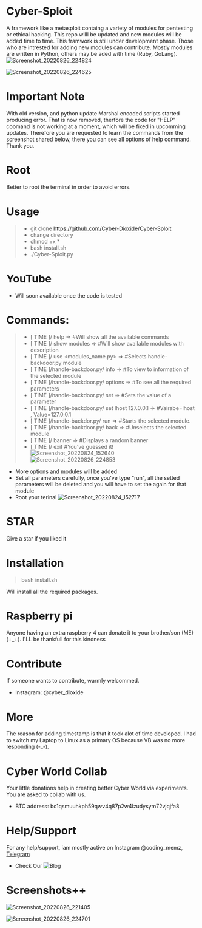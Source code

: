 # Cyber-Sploit
A framework like a metasploit containg a variety of modules for pentesting or ethical hacking. This repo willl be updated and new modules will be added time to time. This framwork is still under development phase. Those who are intrested for adding new modules can contribute. Mostly modules are written in Python, others may be aded with time (Ruby,  GoLang).
![Screenshot_20220826_224824](https://user-images.githubusercontent.com/93708296/186963364-54cee1a8-1e40-47e8-929c-8941e597a068.png)

![Screenshot_20220826_224625](https://user-images.githubusercontent.com/93708296/186963396-e8b1c9e6-5da9-4158-8c45-dcfc75904be6.png)

# Important Note
With old version, and python update Marshal encoded scripts started producing error. That is now removed, therfore the code for "HELP" coomand is not working at a moment, which will be fixed in upcomming updates. Therefore you are requested to learn the commands from the screenshot shared below, there you can see all options of help command. Thank you.

# Root
Better to root the terminal in order to avoid errors.

# Usage
>* git clone https://github.com/Cyber-Dioxide/Cyber-Sploit
>* change directory
>* chmod +x *
>* bash install.sh
>* ./Cyber-Sploit.py

# YouTube
* Will soon available once the code is tested

# Commands:
>- [ TIME ]/ help                                                      =>                      #Will show all the available commands
>- [ TIME ]/ show modules                                              =>                      #Will show available modules with description
>- [ TIME ]/ use <modules_name.py>                                     =>                      #Selects handle-backdoor.py module
>- [ TIME ]/handle-backdoor.py/ info                                   =>                      #To view to information of the selected module
>- [ TIME ]/handle-backdoor.py/ options                                =>                      #To see all the required parameters
>- [ TIME ]/handle-backdoor.py/ set <variable> <value>                 =>                      #Sets the value of a parameter
>- [ TIME ]/handle-backdoor.py/ set lhost 127.0.0.1                    =>                      #Vairabe=lhost , Value=127.0.0.1
>- [ TIME ]/handle-backdor.py/ run                                     =>                      #Starts the selected module.
>- [ TIME ]/handle-backdoor.py/ back                                   =>                      #Unselects the selected module
>- [ TIME ]/ banner                                                    =>                      #Displays a random banner
>- [ TIME ]/ exit #You've guessed it!
![Screenshot_20220824_152640](https://user-images.githubusercontent.com/93708296/186955768-4b47f7d2-5a7b-4157-a108-a9791e365b61.png)
![Screenshot_20220826_224853](https://user-images.githubusercontent.com/93708296/186963463-2f5721b9-974c-4364-bb85-fcf8f0f4d126.png)


* More options and modules will be added
* Set all parameters carefully, once you've type "run", all the setted parameters will be deleted and you will have to set the again for that module
* Root your terinal
![Screenshot_20220824_152717](https://user-images.githubusercontent.com/93708296/186955856-6d221fb1-74ae-4288-87a8-7fab61568f4b.png)

# STAR
Give a star if you liked it

# Installation
> bash install.sh

Will install all the required packages.

# Raspberry pi
Anyone having an extra raspberry 4 can donate it to your brother/son (ME) (+_+). I'LL be thankfull for this kindness

# Contribute
If someone wants to contribute, warmly welcommed.
* Instagram: @cyber_dioxide

# More
The reason for adding timestamp is that it took alot of time developed. I had to switch my Laptop to Linux as a primary OS because VB was no more responding (-_-).

# Cyber World Collab
Your little donations help in creating better Cyber World via experiments. You are asked to collab with us.
* BTC address: bc1qsmuuhkph59qwv4q87p2w4lzudysym72vjqjfa8

# Help/Support
For any help/support, iam mostly active on Instagram  @coding_memz, [Telegram](https://www.cyberdioxide.com/p/contact.html)
* Check Our ![Blog](https://cyberidoxide.com/)

# Screenshots++
![Screenshot_20220826_221405](https://user-images.githubusercontent.com/93708296/186958570-e6ed55c1-f860-4d30-8469-249e677c9ddc.png)

![Screenshot_20220826_224701](https://user-images.githubusercontent.com/93708296/186965749-fa426716-f822-4beb-abe1-d2b8d94daa14.png)




